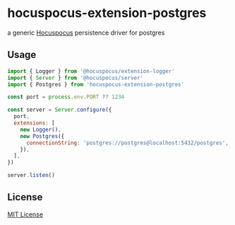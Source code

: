 # hocuspocus-extension-postgres

a generic [Hocuspocus](https://tiptap.dev/hocuspocus/introduction) persistence driver for postgres

## Usage

```js
import { Logger } from '@hocuspocus/extension-logger'
import { Server } from '@hocuspocus/server'
import { Postgres } from 'hocuspocus-extension-postgres'

const port = process.env.PORT ?? 1234

const server = Server.configure({
  port,
  extensions: [
    new Logger(),
    new Postgres({
      connectionString: 'postgres://postgres@localhost:5432/postgres',
    }),
  ],
})

server.listen()
```

## License

[MIT License](https://marksteve.mit-license.org/)
